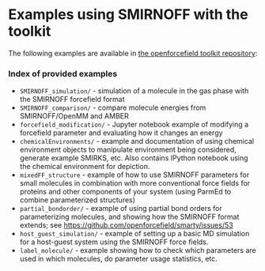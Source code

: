 # Examples using SMIRNOFF with the toolkit

The following examples are available in [the openforcefield toolkit repository](https://github.com/openforcefield/openforcefield/tree/master/examples):

### Index of provided examples

* `SMIRNOFF_simulation/` - simulation of a molecule in the gas phase with the SMIRNOFF forcefield format
* `SMIRNOFF_comparison/` - compare molecule energies from SMIRNOFF/OpenMM and AMBER
* `forcefield_modification/` - Jupyter notebook example of modifying a forcefield parameter and evaluating how it changes an energy
* `chemicalEnvironments/` - example and documentation of using chemical environment objects to manipulate environment being considered, generate example SMIRKS, etc. Also contains IPython notebook using the chemical environment for depiction.
* `mixedFF_structure` - example of how to use SMIRNOFF parameters for small molecules in combination with more conventional force fields for proteins and other components of your system (using ParmEd to combine parameterized structures)
* `partial_bondorder/` - example of using partial bond orders for parameterizing molecules, and showing how the SMIRNOFF format extends; see https://github.com/openforcefield/smarty/issues/53
* `host_guest_simulation/` - example of setting up a basic MD simulation for a host-guest system using the SMIRNOFF force fields.
* `label_molecule/` - example showing how to check which parameters are used in which molecules, do parameter usage statistics, etc.
